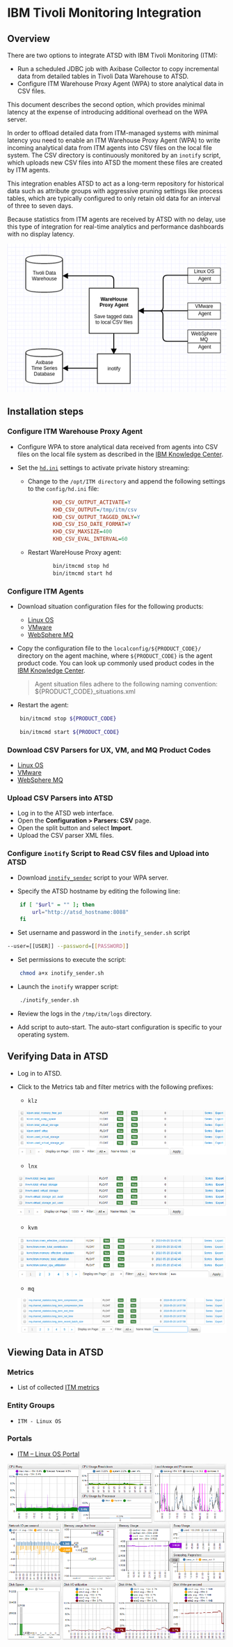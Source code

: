 # IBM Tivoli Monitoring Integration

## Overview

There are two options to integrate ATSD with IBM Tivoli Monitoring (ITM):

* Run a scheduled JDBC job with Axibase Collector to copy incremental data from detailed tables in Tivoli Data Warehouse to ATSD.
* Configure ITM Warehouse Proxy Agent (WPA) to store analytical data in CSV files.

This document describes the second option, which provides minimal latency at the expense of introducing additional overhead on the WPA server.

In order to offload detailed data from ITM-managed systems with minimal latency you need to enable an ITM Warehouse Proxy Agent (WPA) to write incoming analytical data from ITM agents into CSV files on the local file system. The CSV directory is continuously monitored by an `inotify` script, which uploads new CSV files into ATSD the moment these files are created by ITM agents.

This integration enables ATSD to act as a long-term repository for historical data such as attribute groups with aggressive pruning settings like process tables, which are typically configured to only retain old data for an interval of three to seven days.

Because statistics from ITM agents are received by ATSD with no delay, use this type of integration for real-time analytics and performance dashboards with no display latency.

![](./images/itm_diag.png "Warehouse Proxy Agent diagram")

## Installation steps

### Configure ITM Warehouse Proxy Agent

* Configure WPA to store analytical data received from agents into CSV files on the local file system as described in the [IBM Knowledge Center](https://www.ibm.com/support/knowledgecenter/SSATHD_7.7.0/com.ibm.itm.doc_6.3fp2/adminuse/history_analytics_scenarios.htm "WPA").

* Set the [`hd.ini`](resources/hd.ini) settings to activate private history streaming:

  * Change to the `/opt/ITM directory` and append the following settings to the `config/hd.ini` file:

    ```ini
            KHD_CSV_OUTPUT_ACTIVATE=Y
            KHD_CSV_OUTPUT=/tmp/itm/csv
            KHD_CSV_OUTPUT_TAGGED_ONLY=Y
            KHD_CSV_ISO_DATE_FORMAT=Y
            KHD_CSV_MAXSIZE=400
            KHD_CSV_EVAL_INTERVAL=60
    ```

  * Restart WareHouse Proxy agent:

    ```sh
            bin/itmcmd stop hd
            bin/itmcmd start hd
    ```

### Configure ITM Agents

* Download situation configuration files for the following products:

  * [Linux OS](csv-configs/agents/lz_situations.xml)
  * [VMware](csv-configs/agents/vm_situations.xml)
  * [WebSphere MQ](csv-configs/agents/mq_situations.xml)

* Copy the configuration file to the `localconfig/${PRODUCT_CODE}/` directory on the agent machine, where `${PRODUCT_CODE}` is the agent product code. You can look up commonly used product codes in the [IBM Knowledge Center](https://www.ibm.com/support/knowledgecenter/en/SS4EKN_7.2.0/com.ibm.itm.doc_6.3/install/pc_codes.htm).

    > Agent situation files adhere to the following naming convention: ${PRODUCT_CODE}_situations.xml

* Restart the agent:

```bash
    bin/itmcmd stop ${PRODUCT_CODE}
```

```bash
    bin/itmcmd start ${PRODUCT_CODE}
```

### Download CSV Parsers for UX, VM, and MQ Product Codes

* [Linux OS](csv-configs/atsd/klz-csv-configs.xml)
* [VMware](csv-configs/atsd/kvm-csv-configs.xml)
* [WebSphere MQ](csv-configs/atsd/mq-csv-configs.xml)

### Upload CSV Parsers into ATSD

* Log in to the ATSD web interface.
* Open the **Configuration > Parsers: CSV** page.
* Open the split button and select **Import**.
* Upload the CSV parser XML files.

### Configure `inotify` Script to Read CSV files and Upload into ATSD

* Download [`inotify_sender`](resources/inotify_sender.sh) script to your WPA server.

* Specify the ATSD hostname by editing the following line:

```bash
    if [ "$url" = "" ]; then
        url="http://atsd_hostname:8088"
    fi
```

* Set username and password in the `inotify_sender.sh` script

```sh
--user=[[USER]] --password=[[PASSWORD]]
```

* Set permissions to execute the script:

```sh
    chmod a+x inotify_sender.sh
```

* Launch the `inotify` wrapper script:

```sh
    ./inotify_sender.sh
```

* Review the logs in the `/tmp/itm/logs` directory.

* Add script to auto-start. The auto-start configuration is specific to your operating system.

## Verifying Data in ATSD

* Log in to ATSD.
* Click to the Metrics tab and filter metrics with the following prefixes:

  * `klz`

  ![](./images/klz_metrics.png)

  * `lnx`

  ![](./images/lnx_metrics.png)

  * `kvm`

  ![](./images/kvm_metrics.png)

  * `mq`

  ![](./images/mq_metrics.png)

## Viewing Data in ATSD

### Metrics

* List of collected [ITM metrics](metric-list.md)

### Entity Groups

* `ITM - Linux OS`

### Portals

* [ITM – Linux OS Portal](https://apps.axibase.com/chartlab/43f054ee)

![](./images/itm_linux_portal.png "itm_linux_portal")

